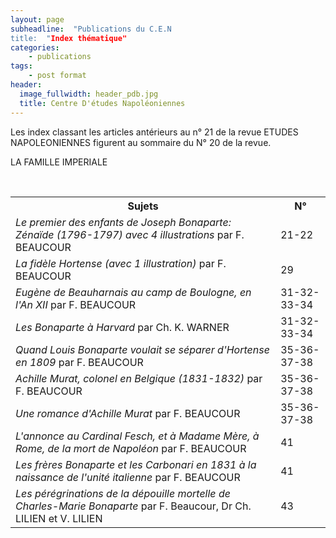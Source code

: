 ```yaml
---
layout: page
subheadline:  "Publications du C.E.N
title:  "Index thématique"
categories:
    - publications
tags:
    - post format
header:
  image_fullwidth: header_pdb.jpg
  title: Centre D'études Napoléoniennes
---
```


Les index classant les articles antérieurs au n° 21 de la revue ETUDES NAPOLEONIENNES  figurent au sommaire du N° 20 de la revue.

LA FAMILLE IMPERIALE
<table>
    <tr>
        <th>Sujets</th>
        <th>N°</th>
    </tr>
    <tr>
        <td>
            <i>Le premier des enfants de Joseph Bonaparte: Zénaïde (1796-1797) avec 4 illustrations</i> par F. BEAUCOUR
        </td>
        <td>21-22</td>
  </tr>
  <tr>
        <td>
            <i>La fidèle Hortense (avec 1 illustration)</i> par F. BEAUCOUR
        </td>
        <td>29</td>
  </tr>
  <tr>
        <td>
            <i>Eugène de Beauharnais au camp de Boulogne, en l'An XII</i> par F. BEAUCOUR
        </td>
        <td>31-32-33-34</td>
  </tr>
  <tr>
        <td>
            <i>Les Bonaparte à Harvard</i> par Ch. K. WARNER
        </td>
        <td>31-32-33-34</td>
  </tr>
  <tr>
        <td>
            <i>Quand Louis Bonaparte voulait se séparer d'Hortense en 1809</i> par F. BEAUCOUR
        </td>
        <td>35-36-37-38</td>
  </tr>
  <tr>
        <td>
            <i>Achille Murat, colonel en Belgique (1831-1832)</i> par F. BEAUCOUR
        </td>
        <td>35-36-37-38</td>
  </tr>
  <tr>
        <td>
            <i>Une romance d'Achille Murat</i> par F. BEAUCOUR
        </td>
        <td>35-36-37-38</td>
  </tr>
  <tr>
        <td>
            <i>L'annonce au Cardinal Fesch, et à Madame Mère, à Rome, de la mort de Napoléon</i> par F. BEAUCOUR
        </td>
        <td>41</td>
  </tr>
  <tr>
        <td>
            <i>Les frères Bonaparte et les Carbonari en 1831 à la naissance de l'unité italienne</i> par F. BEAUCOUR
        </td>
        <td>41</td>
  </tr>
  <tr>
        <td>
            <i>Les pérégrinations de la dépouille mortelle de Charles-Marie Bonaparte</i> par F. Beaucour, 
Dr Ch. LILIEN et V. LILIEN
        </td>
        <td>43</td>
  </tr>
</table>
